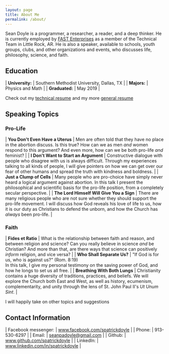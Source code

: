 ```yaml
---
layout: page
title: About Me
permalink: /about/
---
```

<!--Hello! My name is Sean Doyle. I grew up in Overland Park, KS, and I've always had an intense interest in programming, electronics, physics, math, and really anything science or tech. In my last two years of high school, I took science and math classes at my local community college to get a head start. Now, I have a greater diversity of interests, including philosophy, theology, Catholic liturgy, and music. This website displays some of my projects and other writings and thoughts that I've produced. It was created using Jekyll (Swiss theme) and Github Pages.-->

Sean Doyle is a programmer, a researcher, a reader, and a deep thinker. He is currently employed by [FAST Enterprises](https://www.fastenterprises.com) as a member of the Technical Team in Little Rock, AR. He is also a speaker, available to schools, youth groups, clubs, and other organizations and events, who discusses life, philosophy, science, and faith.

## Education

| **University:** | Southern Methodist University, Dallas, TX |
| **Majors:** | Physics and Math |
| **Graduated:** | May 2019 |

Check out my [technical resume](https://docs.google.com/document/d/1rz5u8hN2BOwT-06_QngzBpTtN44OC8_HCxcfv4W10p0/edit?usp=sharing) and my more [general resume](https://docs.google.com/document/d/1W2622UCWJlBdTDd1E2GRfN2XEkkcJM5RlWNjAdcBncY/edit?usp=sharing)

## Speaking Topics

### Pro-Life

| **You Don't Even Have a Uterus** | Men are often told that they have no place in the abortion discuss. Is this true? How can we as men *and* women respond to this argument? And even more, how can we be both pro-life *and* feminist? |
| **I Don't Want to Start an Argument** | Constructive dialogue with people who disagree with us is always difficult. Through my experiences talking to all kinds of people, I will give pointers on how we can get over our fear of other humans and spread the truth with kindness and boldness. |
| **Just a Clump of Cells** | Many people who are pro-choice have simply never heard a logical argument against abortion. In this talk I present the philosophical and scientific basis for the pro-life position, from a completely secular perspective. |
| **The&nbsp;Lord&nbsp;Himself&nbsp;Will&nbsp;Give&nbsp;You&nbsp;a&nbsp;Sign** | There are many religious people who are not sure whether they should support the pro-life movement. I will discuss how God reveals his love of life to us, how it is our duty as Christians to defend the unborn, and how the Church has *always* been pro-life. |

### Faith

| **Fides et Ratio** | What is the relationship between faith and reason, and between religion and science? Can you really believe in science *and* be Christian? And more than that, are there ways that science can positively *inform* religion, and vice versa? |
| **Who Shall Separate Us?** | "If God is for us, who is against us?" (Rom. 8:19)<br/> In this talk, I give my personal testimony on the saving power of God, and how he longs to set us all free. |
| **Breathing&nbsp;With&nbsp;Both&nbsp;Lungs** | Christianity contains a huge diversity of traditions, practices, and beliefs. We will explore the Church both East and West, as well as history, ecumenism, complementarity, and unity through the lens of St. John Paul II's *Ut Unum Sint*. |

I will happily take on other topics and suggestions

## Contact Information

| Facebook messenger: | www.facebook.com/spatrickdoyle |
| Phone: | 913-530-6297 |
| Email: | seanpadoyle@gmail.com |
| Github: | www.github.com/spatrickdoyle |
| LinkedIn: | www.linkedin.com/in/spatrickdoyle |